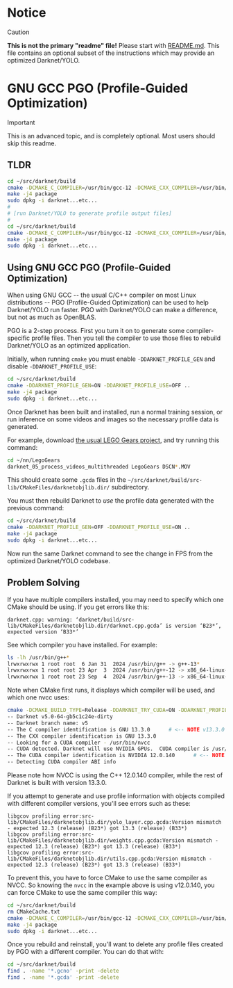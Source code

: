 # Notice

> [!CAUTION]
> **This is not the primary "readme" file!**  Please start with [README.md](README.md#Building).  This file contains an optional subset of the instructions which may provide an optimized Darknet/YOLO.

# GNU GCC PGO (Profile-Guided Optimization)

> [!IMPORTANT]
> This is an advanced topic, and is completely optional.  Most users should skip this readme.

## TLDR

```sh
cd ~/src/darknet/build
cmake -DCMAKE_C_COMPILER=/usr/bin/gcc-12 -DCMAKE_CXX_COMPILER=/usr/bin/g++-12 -DDARKNET_PROFILE_GEN=ON -DDARKNET_PROFILE_USE=OFF ..
make -j4 package
sudo dpkg -i darknet...etc...
#
# [run Darknet/YOLO to generate profile output files]
#
cd ~/src/darknet/build
cmake -DCMAKE_C_COMPILER=/usr/bin/gcc-12 -DCMAKE_CXX_COMPILER=/usr/bin/g++-12 -DDARKNET_PROFILE_GEN=OFF -DDARKNET_PROFILE_USE=ON ..
make -j4 package
sudo dpkg -i darknet...etc...
```

## Using GNU GCC PGO (Profile-Guided Optimization)

When using GNU GCC -- the usual C/C++ compiler on most Linux distributions -- PGO (Profile-Guided Optimization) can be used to help Darknet/YOLO run faster.  PGO with Darknet/YOLO can make a difference, but not as much as OpenBLAS.

PGO is a 2-step process.  First you turn it on to generate some compiler-specific profile files.  Then you tell the compiler to use those files to rebuild Darknet/YOLO as an optimized application.

Initially, when running `cmake` you must enable `-DDARKNET_PROFILE_GEN` and disable `-DDARKNET_PROFILE_USE`:

```sh
cd ~/src/darknet/build
cmake -DDARKNET_PROFILE_GEN=ON -DDARKNET_PROFILE_USE=OFF ..
make -j4 package
sudo dpkg -i darknet...etc...
```

Once Darknet has been built and installed, run a normal training session, or run inference on some videos and images so the necessary profile data is generated.

For example, download [the usual LEGO Gears project](https://www.ccoderun.ca/programming/yolo_faq/#datasets), and try running this command:

```sh
cd ~/nn/LegoGears
darknet_05_process_videos_multithreaded LegoGears DSCN*.MOV
```

This should create some `.gcda` files in the `~/src/darknet/build/src-lib/CMakeFiles/darknetobjlib.dir/` subdirectory.

You must then rebuild Darknet to _use_ the profile data generated with the previous command:

```sh
cd ~/src/darknet/build
cmake -DDARKNET_PROFILE_GEN=OFF -DDARKNET_PROFILE_USE=ON ..
make -j4 package
sudo dpkg -i darknet...etc...
```

Now run the same Darknet command to see the change in FPS from the optimized Darknet/YOLO codebase.

## Problem Solving

If you have multiple compilers installed, you may need to specify which one CMake should be using.  If you get errors like this:

	darknet.cpp: warning: ‘darknet/build/src-lib/CMakeFiles/darknetobjlib.dir/darknet.cpp.gcda’ is version ‘B23*’, expected version ‘B33*’

See which compiler you have installed.  For example:

```sh
ls -lh /usr/bin/g++*
lrwxrwxrwx 1 root root  6 Jan 31  2024 /usr/bin/g++ -> g++-13*
lrwxrwxrwx 1 root root 23 Apr  3  2024 /usr/bin/g++-12 -> x86_64-linux-gnu-g++-12*
lrwxrwxrwx 1 root root 23 Sep  4  2024 /usr/bin/g++-13 -> x86_64-linux-gnu-g++-13*
```

Note when CMake first runs, it displays which compiler will be used, and which one nvcc uses:

```sh
cmake -DCMAKE_BUILD_TYPE=Release -DDARKNET_TRY_CUDA=ON -DDARKNET_PROFILE_USE=ON ..
-- Darknet v5.0-64-gb5c1c24e-dirty
-- Darknet branch name: v5
-- The C compiler identification is GNU 13.3.0		# <-- NOTE v13.3.0
-- The CXX compiler identification is GNU 13.3.0
-- Looking for a CUDA compiler - /usr/bin/nvcc
-- CUDA detected. Darknet will use NVIDIA GPUs.  CUDA compiler is /usr/bin/nvcc.
-- The CUDA compiler identification is NVIDIA 12.0.140		# <-- NOTE v12.0.140
-- Detecting CUDA compiler ABI info
```

Please note how NVCC is using the C++ 12.0.140 compiler, while the rest of Darknet is built with version 13.3.0.

If you attempt to generate and use profile information with objects compiled with different compiler versions, you'll see errors such as these:

	libgcov profiling error:src-lib/CMakeFiles/darknetobjlib.dir/yolo_layer.cpp.gcda:Version mismatch - expected 12.3 (release) (B23*) got 13.3 (release) (B33*)
	libgcov profiling error:src-lib/CMakeFiles/darknetobjlib.dir/weights.cpp.gcda:Version mismatch - expected 12.3 (release) (B23*) got 13.3 (release) (B33*)
	libgcov profiling error:src-lib/CMakeFiles/darknetobjlib.dir/utils.cpp.gcda:Version mismatch - expected 12.3 (release) (B23*) got 13.3 (release) (B33*)

To prevent this, you have to force CMake to use the same compiler as NVCC.  So knowing the `nvcc` in the example above is using v12.0.140, you can force CMake to use the same compiler this way:

```sh
cd ~/src/darknet/build
rm CMakeCache.txt
cmake -DCMAKE_C_COMPILER=/usr/bin/gcc-12 -DCMAKE_CXX_COMPILER=/usr/bin/g++-12 -DDARKNET_PROFILE_GEN=ON -DDARKNET_PROFILE_USE=OFF ..
make -j4 package
sudo dpkg -i darknet...etc...
```

Once you rebuild and reinstall, you'll want to delete any profile files created by PGO with a different compiler.  You can do that with:

```sh
cd ~/src/darknet/build
find . -name '*.gcno' -print -delete
find . -name '*.gcda' -print -delete
```
